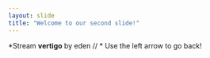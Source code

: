 ```yaml
---
layout: slide
title: "Welcome to our second slide!"
---
```

*Stream **vertigo** by eden // *
Use the left arrow to go back!
